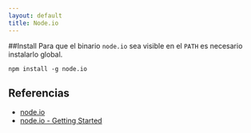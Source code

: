 ```yaml
---
layout: default
title: Node.io
---
```

##Install
Para que el binario `node.io` sea visible en el `PATH` es necesario instalarlo global.

    npm install -g node.io

## Referencias

* [node.io](https://github.com/chriso/node.io)  
* [node.io - Getting Started](https://github.com/chriso/node.io/wiki/Getting-Started)  
